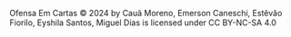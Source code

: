 Ofensa Em Cartas © 2024 by Cauã Moreno, Emerson Caneschi, Estêvão Fiorilo, Eyshila Santos, Miguel Dias is licensed under CC BY-NC-SA 4.0 
